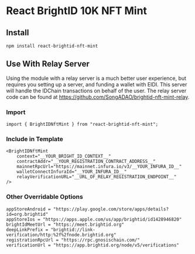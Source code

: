 # React BrightID 10K NFT Mint

## Install

    npm install react-brightid-nft-mint

## Use With Relay Server

Using the module with a relay server is a much better user experience, but requires you setting up a server, and funding a wallet with EIDI. This server will handle the IDChain transactions on behalf of the user. The relay server code can be found at https://github.com/SongADAO/brightid-nft-mint-relay.

### Import

```
import { BrightIDNftMint } from "react-brightid-nft-mint";
```

### Include in Template

```
<BrightIDNftMint
    context="__YOUR_BRIGHT_ID_CONTEXT__"
    contractAddr="__YOUR_REGISTRATION_CONTRACT_ADDRESS__"
    mainnetRpcUrl="https://mainnet.infura.io/v3/__YOUR_INFURA_ID__"
    walletConnectInfuraId="__YOUR_INFURA_ID__"
    relayVerificationURL="__URL_OF_RELAY_REGISTRATION_ENDPOINT__"
/>
```

### Other Overridable Options

```
appStoreAndroid = "https://play.google.com/store/apps/details?id=org.brightid"
appStoreIos = "https://apps.apple.com/us/app/brightid/id1428946820"
brightIdMeetUrl = "https://meet.brightid.org"
deepLinkPrefix = "brightid://link-verification/http:%2f%2fnode.brightid.org"
registrationRpcUrl = "https://rpc.gnosischain.com/"
verificationUrl = "https://app.brightid.org/node/v5/verifications"
```
